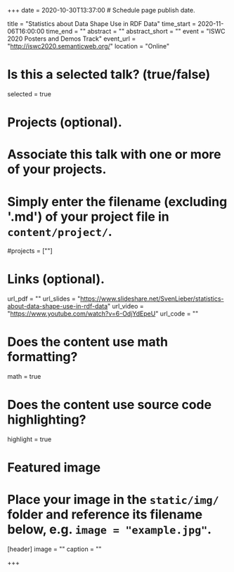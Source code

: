 +++
date = 2020-10-30T13:37:00  # Schedule page publish date.

title = "Statistics about Data Shape Use in RDF Data"
time_start = 2020-11-06T16:00:00
time_end = ""
abstract = ""
abstract_short = ""
event = "ISWC 2020 Posters and Demos Track"
event_url = "http://iswc2020.semanticweb.org/"
location = "Online"

# Is this a selected talk? (true/false)
selected = true

# Projects (optional).
#   Associate this talk with one or more of your projects.
#   Simply enter the filename (excluding '.md') of your project file in `content/project/`.
#projects = [""]

# Links (optional).
url_pdf = ""
url_slides = "https://www.slideshare.net/SvenLieber/statistics-about-data-shape-use-in-rdf-data"
url_video = "https://www.youtube.com/watch?v=6-OdjYdEpeU"
url_code = ""

# Does the content use math formatting?
math = true

# Does the content use source code highlighting?
highlight = true

# Featured image
# Place your image in the `static/img/` folder and reference its filename below, e.g. `image = "example.jpg"`.
[header]
image = ""
caption = ""

+++



